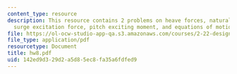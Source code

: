 ```yaml
---
content_type: resource
description: This resource contains 2 problems on heave forces, natural frequency,
  surge excitation force, pitch exciting moment, and equations of motion.
file: https://ol-ocw-studio-app-qa.s3.amazonaws.com/courses/2-22-design-principles-for-ocean-vehicles-13-42-spring-2005/142ed9d329d2a5d85ec8fa35a6fdfed9_hw8.pdf
file_type: application/pdf
resourcetype: Document
title: hw8.pdf
uid: 142ed9d3-29d2-a5d8-5ec8-fa35a6fdfed9
---
```

